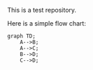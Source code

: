 This is a test repository.

Here is a simple flow chart:

```mermaid
graph TD;
    A-->B;
    A-->C;
    B-->D;
    C-->D;
```
